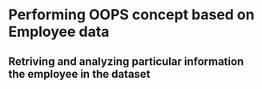 # Performing OOPS concept based on Employee data
## Retriving and analyzing particular information the employee in the dataset
